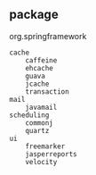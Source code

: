 ## package
org.springframework

```
cache
    caffeine
    ehcache
    guava
    jcache
    transaction
mail
    javamail
scheduling
    commonj
    quartz
ui
    freemarker
    jasperreports
    velocity

```
